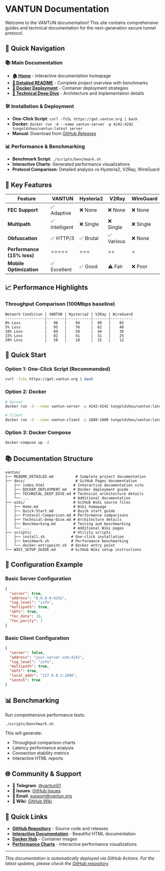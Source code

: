 # VANTUN Documentation

Welcome to the VANTUN documentation! This site contains comprehensive guides and technical documentation for the next-generation secure tunnel protocol.

## 🚀 Quick Navigation

### 📚 Main Documentation
- **[🏠 Home](index.html)** - Interactive documentation homepage
- **[📖 Detailed README](https://github.com/tungoldshou/vantun/blob/main/README_DETAILED.md)** - Complete project overview with benchmarks
- **[🐳 Docker Deployment](DOCKER_DEPLOYMENT.md)** - Container deployment strategies
- **[🔬 Technical Deep Dive](TECHNICAL_DEEP_DIVE.md)** - Architecture and implementation details

### 🛠️ Installation & Deployment
- **One-Click Script**: `curl -fsSL https://get.vantun.org | bash`
- **Docker**: `docker run -d --name vantun-server -p 4242:4242 tungoldshou/vantun:latest server`
- **Manual**: Download from [GitHub Releases](https://github.com/tungoldshou/vantun/releases)

### 📊 Performance & Benchmarking
- **Benchmark Script**: `./scripts/benchmark.sh`
- **Interactive Charts**: Generated performance visualizations
- **Protocol Comparison**: Detailed analysis vs Hysteria2, V2Ray, WireGuard

## 🎯 Key Features

<div align="center">

| Feature | VANTUN | Hysteria2 | V2Ray | WireGuard |
|---------|--------|-----------|-------|-----------|
| **FEC Support** | ✅ Adaptive | ❌ None | ❌ None | ❌ None |
| **Multipath** | ✅ Intelligent | ❌ Single | ❌ Single | ❌ Single |
| **Obfuscation** | ✅ HTTP/3 | ✅ Brutal | ✅ Various | ❌ None |
| **Performance (15% loss)** | ⭐⭐⭐⭐⭐ | ⭐⭐⭐ | ⭐⭐ | ⭐ |
| **Mobile Optimization** | ✅ Excellent | ✅ Good | ⚠️ Fair | ❌ Poor |

</div>

## 📈 Performance Highlights

### Throughput Comparison (100Mbps baseline)
```
Network Condition | VANTUN | Hysteria2 | V2Ray | WireGuard
------------------|--------|-----------|-------|----------
0% Loss           |   98   |    94     |  89   |    85
5% Loss           |   95   |    76     |  62   |    48
10% Loss          |   89   |    58     |  44   |    36
15% Loss          |   82   |    41     |  31   |    25
20% Loss          |   58   |    18     |  15   |    12
```

## 🚀 Quick Start

### Option 1: One-Click Script (Recommended)
```bash
curl -fsSL https://get.vantun.org | bash
```

### Option 2: Docker
```bash
# Server
docker run -d --name vantun-server -p 4242:4242 tungoldshou/vantun:latest server

# Client
docker run -d --name vantun-client -p 1080:1080 tungoldshou/vantun:latest client
```

### Option 3: Docker Compose
```bash
docker-compose up -d
```

## 📚 Documentation Structure

```
vantun/
├── README_DETAILED.md          # Complete project documentation
├── docs/                       # GitHub Pages documentation
│   ├── index.html             # Interactive documentation site
│   ├── DOCKER_DEPLOYMENT.md   # Docker deployment guide
│   ├── TECHNICAL_DEEP_DIVE.md # Technical architecture details
│   └── ...                    # Additional documentation
├── wiki/                      # GitHub Wiki source files
│   ├── Home.md                # Wiki homepage
│   ├── Quick-Start.md         # Quick start guide
│   ├── Protocol-Comparison.md # Performance comparisons
│   ├── Technical-Deep-Dive.md # Architecture details
│   ├── Benchmarking.md        # Testing and benchmarking
│   └── ...                    # Additional Wiki pages
├── scripts/                   # Utility scripts
│   ├── install.sh            # One-click installation
│   ├── benchmark.sh          # Performance benchmarking
│   └── docker-entrypoint.sh  # Docker entry point
└── WIKI_SETUP_GUIDE.md       # GitHub Wiki setup instructions
```

## 🔧 Configuration Example

### Basic Server Configuration
```json
{
  "server": true,
  "address": "0.0.0.0:4242",
  "log_level": "info",
  "multipath": true,
  "obfs": true,
  "fec_data": 10,
  "fec_parity": 3
}
```

### Basic Client Configuration
```json
{
  "server": false,
  "address": "your-server.com:4242",
  "log_level": "info",
  "multipath": true,
  "obfs": true,
  "local_addr": "127.0.0.1:1080",
  "socks5": true
}
```

## 📊 Benchmarking

Run comprehensive performance tests:
```bash
./scripts/benchmark.sh
```

This will generate:
- Throughput comparison charts
- Latency performance analysis
- Connection stability metrics
- Interactive HTML reports

## 🌐 Community & Support

- **💬 Telegram**: [@vantun01](https://t.me/vantun01)
- **🐛 Issues**: [GitHub Issues](https://github.com/tungoldshou/vantun/issues)
- **📧 Email**: support@vantun.org
- **📖 Wiki**: [GitHub Wiki](https://github.com/tungoldshou/vantun/wiki)

## 🔗 Quick Links

- **[GitHub Repository](https://github.com/tungoldshou/vantun)** - Source code and releases
- **[Interactive Documentation](index.html)** - Beautiful HTML documentation
- **[Docker Hub](https://hub.docker.com/r/tungoldshou/vantun)** - Container images
- **[Performance Charts](index.html#benchmarking)** - Interactive performance visualizations

---

*This documentation is automatically deployed via GitHub Actions. For the latest updates, please check the [GitHub repository](https://github.com/tungoldshou/vantun).*